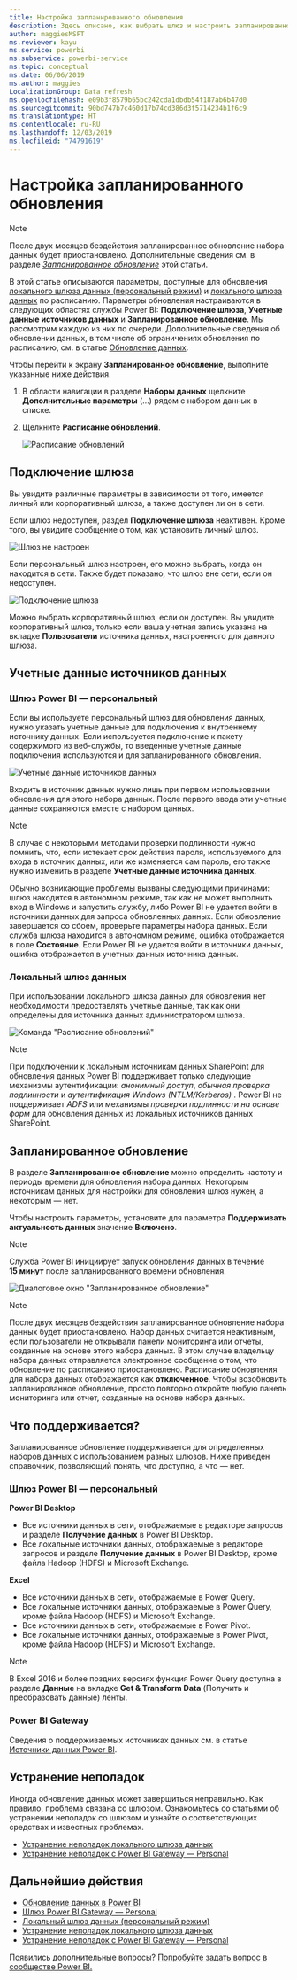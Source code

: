 ```yaml
---
title: Настройка запланированного обновления
description: Здесь описано, как выбрать шлюз и настроить запланированное обновление.
author: maggiesMSFT
ms.reviewer: kayu
ms.service: powerbi
ms.subservice: powerbi-service
ms.topic: conceptual
ms.date: 06/06/2019
ms.author: maggies
LocalizationGroup: Data refresh
ms.openlocfilehash: e09b3f8579b65bc242cda1dbdb54f187ab6b47d0
ms.sourcegitcommit: 90bd747b7c460d17b74cd386d3f5714234b1f6c9
ms.translationtype: HT
ms.contentlocale: ru-RU
ms.lasthandoff: 12/03/2019
ms.locfileid: "74791619"
---
```

# <a name="configure-scheduled-refresh"></a>Настройка запланированного обновления

>[!NOTE]
>После двух месяцев бездействия запланированное обновление набора данных будет приостановлено. Дополнительные сведения см. в разделе [*Запланированное обновление*](#scheduled-refresh) этой статьи.

В этой статье описываются параметры, доступные для обновления [локального шлюза данных (персональный режим)](service-gateway-personal-mode.md) и [локального шлюза данных](service-gateway-onprem.md) по расписанию. Параметры обновления настраиваются в следующих областях службы Power BI: **Подключение шлюза**, **Учетные данные источников данных** и **Запланированное обновление**. Мы рассмотрим каждую из них по очереди. Дополнительные сведения об обновлении данных, в том числе об ограничениях обновления по расписанию, см. в статье [Обновление данных](refresh-data.md#data-refresh).

Чтобы перейти к экрану **Запланированное обновление**, выполните указанные ниже действия.

1. В области навигации в разделе **Наборы данных** щелкните **Дополнительные параметры** (…) рядом с набором данных в списке.
2. Щелкните **Расписание обновлений**.

    ![Расписание обновлений](media/refresh-scheduled-refresh/dataset-menu.png)

## <a name="gateway-connection"></a>Подключение шлюза

Вы увидите различные параметры в зависимости от того, имеется личный или корпоративный шлюза, а также доступен ли он в сети.

Если шлюз недоступен, раздел **Подключение шлюза** неактивен. Кроме того, вы увидите сообщение о том, как установить личный шлюз.

![Шлюз не настроен](media/refresh-scheduled-refresh/gateway-not-configured.png)

Если персональный шлюз настроен, его можно выбрать, когда он находится в сети. Также будет показано, что шлюз вне сети, если он недоступен.

![Подключение шлюза](media/refresh-scheduled-refresh/gateway-connection.png)

Можно выбрать корпоративный шлюз, если он доступен. Вы увидите корпоративный шлюз, только если ваша учетная запись указана на вкладке **Пользователи** источника данных, настроенного для данного шлюза.

## <a name="data-source-credentials"></a>Учетные данные источников данных

### <a name="power-bi-gateway---personal"></a>Шлюз Power BI — персональный

Если вы используете персональный шлюз для обновления данных, нужно указать учетные данные для подключения к внутреннему источнику данных. Если используется подключение к пакету содержимого из веб-службы, то введенные учетные данные подключения используются и для запланированного обновления.

![Учетные данные источников данных](media/refresh-scheduled-refresh/data-source-credentials-pgw.png)

Входить в источник данных нужно лишь при первом использовании обновления для этого набора данных. После первого ввода эти учетные данные сохраняются вместе с набором данных.

> [!NOTE]
> В случае с некоторыми методами проверки подлинности нужно помнить, что, если истекает срок действия пароля, используемого для входа в источник данных, или же изменяется сам пароль, его также нужно изменить в разделе **Учетные данные источника данных**.

Обычно возникающие проблемы вызваны следующими причинами: шлюз находится в автономном режиме, так как не может выполнить вход в Windows и запустить службу, либо Power BI не удается войти в источники данных для запроса обновленных данных. Если обновление завершается со сбоем, проверьте параметры набора данных. Если служба шлюза находится в автономном режиме, ошибка отображается в поле **Состояние**. Если Power BI не удается войти в источники данных, ошибка отображается в учетных данных источника данных.

### <a name="on-premises-data-gateway"></a>Локальный шлюз данных

При использовании локального шлюза данных для обновления нет необходимости предоставлять учетные данные, так как они определены для источника данных администратором шлюза.

![Команда "Расписание обновлений"](media/refresh-scheduled-refresh/data-source-credentials-egw.png)

> [!NOTE]
> При подключении к локальным источникам данных SharePoint для обновления данных Power BI поддерживает только следующие механизмы аутентификации: *анонимный доступ*, *обычная проверка подлинности* и *аутентификация Windows (NTLM/Kerberos)* . Power BI не поддерживает *ADFS* или механизмы *проверки подлинности на основе форм* для обновления данных из локальных источников данных SharePoint.

## <a name="scheduled-refresh"></a>Запланированное обновление

В разделе **Запланированное обновление** можно определить частоту и периоды времени для обновления набора данных. Некоторым источникам данных для настройки для обновления шлюз нужен, а некоторым — нет.

Чтобы настроить параметры, установите для параметра **Поддерживать актуальность данных** значение **Включено**.

> [!NOTE]
> Служба Power BI инициирует запуск обновления данных в течение **15 минут** после запланированного времени обновления.

![Диалоговое окно "Запланированное обновление"](media/refresh-scheduled-refresh/scheduled-refresh.png)

> [!NOTE]
> После двух месяцев бездействия запланированное обновление набора данных будет приостановлено. Набор данных считается неактивным, если пользователи не открывали панели мониторинга или отчеты, созданные на основе этого набора данных. В этом случае владельцу набора данных отправляется электронное сообщение о том, что обновление по расписанию приостановлено. Расписание обновления для набора данных отображается как **отключенное**. Чтобы возобновить запланированное обновление, просто повторно откройте любую панель мониторинга или отчет, созданные на основе набора данных.

## <a name="whats-supported"></a>Что поддерживается?

Запланированное обновление поддерживается для определенных наборов данных с использованием разных шлюзов. Ниже приведен справочник, позволяющий понять, что доступно, а что — нет.

### <a name="power-bi-gateway---personal"></a>Шлюз Power BI — персональный

**Power BI Desktop**

* Все источники данных в сети, отображаемые в редакторе запросов и разделе **Получение данных** в Power BI Desktop.
* Все локальные источники данных, отображаемые в редакторе запросов и разделе **Получение данных** в Power BI Desktop, кроме файла Hadoop (HDFS) и Microsoft Exchange.

**Excel**

* Все источники данных в сети, отображаемые в Power Query.
* Все локальные источники данных, отображаемые в Power Query, кроме файла Hadoop (HDFS) и Microsoft Exchange.
* Все источники данных в сети, отображаемые в Power Pivot.
* Все локальные источники данных, отображаемые в Power Pivot, кроме файла Hadoop (HDFS) и Microsoft Exchange.

> [!NOTE]
> В Excel 2016 и более поздних версиях функция Power Query доступна в разделе **Данные** на вкладке **Get & Transform Data** (Получить и преобразовать данные) ленты.

### <a name="power-bi-gateway"></a>Power BI Gateway

Сведения о поддерживаемых источниках данных см. в статье [Источники данных Power BI](power-bi-data-sources.md).

## <a name="troubleshooting"></a>Устранение неполадок
Иногда обновление данных может завершиться неправильно. Как правило, проблема связана со шлюзом. Ознакомьтесь со статьями об устранении неполадок со шлюзом и узнайте о соответствующих средствах и известных проблемах.

- [Устранение неполадок локального шлюза данных](service-gateway-onprem-tshoot.md)
- [Устранение неполадок с Power BI Gateway — Personal](service-admin-troubleshooting-power-bi-personal-gateway.md)

## <a name="next-steps"></a>Дальнейшие действия

- [Обновление данных в Power BI](refresh-data.md)  
- [Шлюз Power BI Gateway — Personal](service-gateway-personal-mode.md)  
- [Локальный шлюз данных (персональный режим)](service-gateway-onprem.md)  
- [Устранение неполадок локального шлюза данных](service-gateway-onprem-tshoot.md)  
- [Устранение неполадок с Power BI Gateway — Personal](service-admin-troubleshooting-power-bi-personal-gateway.md)  

Появились дополнительные вопросы? [Попробуйте задать вопрос в сообществе Power BI.](https://community.powerbi.com/)